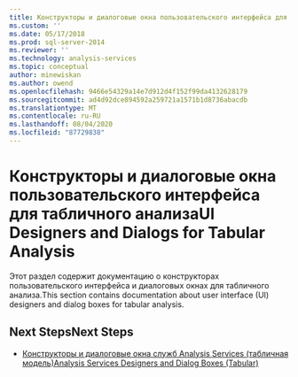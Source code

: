 ```yaml
---
title: Конструкторы и диалоговые окна пользовательского интерфейса для табличного анализа | Документация Майкрософт
ms.custom: ''
ms.date: 05/17/2018
ms.prod: sql-server-2014
ms.reviewer: ''
ms.technology: analysis-services
ms.topic: conceptual
author: minewiskan
ms.author: owend
ms.openlocfilehash: 9466e54329a14e7d912d4f152f99da4132628179
ms.sourcegitcommit: ad4d92dce894592a259721a1571b1d8736abacdb
ms.translationtype: MT
ms.contentlocale: ru-RU
ms.lasthandoff: 08/04/2020
ms.locfileid: "87729838"
---
```

# <a name="ui-designers-and-dialogs-for-tabular-analysis"></a><span data-ttu-id="ac8d7-102">Конструкторы и диалоговые окна пользовательского интерфейса для табличного анализа</span><span class="sxs-lookup"><span data-stu-id="ac8d7-102">UI Designers and Dialogs for Tabular Analysis</span></span>

<span data-ttu-id="ac8d7-103">Этот раздел содержит документацию о конструкторах пользовательского интерфейса и диалоговых окнах для табличного анализа.</span><span class="sxs-lookup"><span data-stu-id="ac8d7-103">This section contains documentation about user interface (UI) designers and dialog boxes for tabular analysis.</span></span>

## <a name="next-steps"></a><span data-ttu-id="ac8d7-104">Next Steps</span><span class="sxs-lookup"><span data-stu-id="ac8d7-104">Next Steps</span></span>

- [<span data-ttu-id="ac8d7-105">Конструкторы и диалоговые окна служб Analysis Services (табличная модель)</span><span class="sxs-lookup"><span data-stu-id="ac8d7-105">Analysis Services Designers and Dialog Boxes (Tabular)</span></span>](../analysis-services-designers-and-dialog-boxes-tabular.md)

